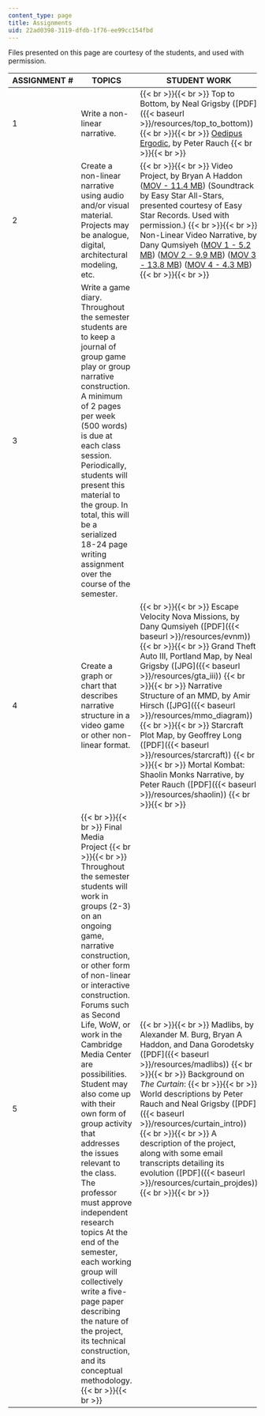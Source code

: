 ```yaml
---
content_type: page
title: Assignments
uid: 22ad0398-3119-dfdb-1f76-ee99cc154fbd
---
```


Files presented on this page are courtesy of the students, and used with permission.

| ASSIGNMENT # | TOPICS | STUDENT WORK |
| --- | --- | --- |
| 1 | Write a non-linear narrative. |  {{< br >}}{{< br >}} Top to Bottom, by Neal Grigsby ([PDF]({{< baseurl >}}/resources/top_to_bottom)) {{< br >}}{{< br >}} [Oedipus Ergodic](http://www.girlpants.org/peter/), by Peter Rauch {{< br >}}{{< br >}}  |
| 2 | Create a non-linear narrative using audio and/or visual material. Projects may be analogue, digital, architectural modeling, etc. |  {{< br >}}{{< br >}} Video Project, by Bryan A Haddon ([MOV - 11.4 MB](/ans7870/21w/21w.765/s06/assignments/Revenge.mov)) (Soundtrack by Easy Star All-Stars, presented courtesy of Easy Star Records. Used with permission.) {{< br >}}{{< br >}} Non-Linear Video Narrative, by Dany Qumsiyeh ([MOV 1 - 5.2 MB](/ans7870/21w/21w.765/s06/assignments/seq1linear.mov)) ([MOV 2 - 9.9 MB](/ans7870/21w/21w.765/s06/assignments/seq2forward.mov)) ([MOV 3 - 13.8 MB](/ans7870/21w/21w.765/s06/assignments/seq3backward.mov)) ([MOV 4 - 4.3 MB](/ans7870/21w/21w.765/s06/assignments/seq4parallel.mov)) {{< br >}}{{< br >}}  |
| 3 | Write a game diary. Throughout the semester students are to keep a journal of group game play or group narrative construction. A minimum of 2 pages per week (500 words) is due at each class session. Periodically, students will present this material to the group. In total, this will be a serialized 18-24 page writing assignment over the course of the semester. | &nbsp; |
| 4 | Create a graph or chart that describes narrative structure in a video game or other non-linear format. |  {{< br >}}{{< br >}} Escape Velocity Nova Missions, by Dany Qumsiyeh ([PDF]({{< baseurl >}}/resources/evnm)) {{< br >}}{{< br >}} Grand Theft Auto III, Portland Map, by Neal Grigsby ([JPG]({{< baseurl >}}/resources/gta_iii)) {{< br >}}{{< br >}} Narrative Structure of an MMD, by Amir Hirsch ([JPG]({{< baseurl >}}/resources/mmo_diagram)) {{< br >}}{{< br >}} Starcraft Plot Map, by Geoffrey Long ([PDF]({{< baseurl >}}/resources/starcraft)) {{< br >}}{{< br >}} Mortal Kombat: Shaolin Monks Narrative, by Peter Rauch ([PDF]({{< baseurl >}}/resources/shaolin)) {{< br >}}{{< br >}}  |
| 5 |  {{< br >}}{{< br >}} Final Media Project {{< br >}}{{< br >}} Throughout the semester students will work in groups (2-3) on an ongoing game, narrative construction, or other form of non-linear or interactive construction. Forums such as Second Life, WoW, or work in the Cambridge Media Center are possibilities. Student may also come up with their own form of group activity that addresses the issues relevant to the class. The professor must approve independent research topics At the end of the semester, each working group will collectively write a five-page paper describing the nature of the project, its technical construction, and its conceptual methodology. {{< br >}}{{< br >}}  |  {{< br >}}{{< br >}} Madlibs, by Alexander M. Burg, Bryan A Haddon, and Dana Gorodetsky ([PDF]({{< baseurl >}}/resources/madlibs)) {{< br >}}{{< br >}} Background on _The Curtain_: {{< br >}}{{< br >}} World descriptions by Peter Rauch and Neal Grigsby ([PDF]({{< baseurl >}}/resources/curtain_intro)) {{< br >}}{{< br >}} A description of the project, along with some email transcripts detailing its evolution ([PDF]({{< baseurl >}}/resources/curtain_projdes)) {{< br >}}{{< br >}}